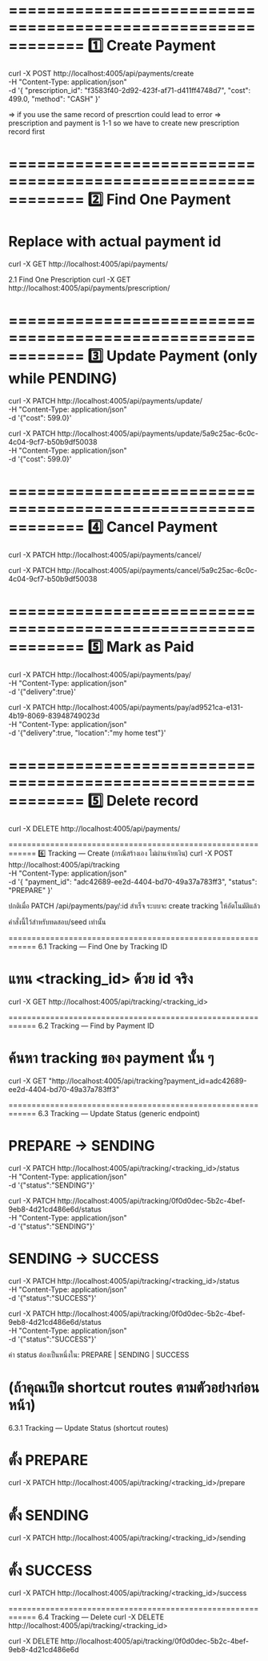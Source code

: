 ============================================================
1️⃣ Create Payment
============================================================
curl -X POST http://localhost:4005/api/payments/create \
  -H "Content-Type: application/json" \
  -d '{
    "prescription_id": "f3583f40-2d92-423f-af71-d411ff4748d7",
    "cost": 499.0,
    "method": "CASH"
  }'

=> if you use the same record of prescrtion could lead to error => prescription and payment is 1-1
so we have to create new prescription record first

============================================================
2️⃣ Find One Payment
============================================================
# Replace <id> with actual payment id
curl -X GET http://localhost:4005/api/payments/<id>

2.1 Find One Prescription
curl -X GET http://localhost:4005/api/payments/prescription/<id>


============================================================
3️⃣ Update Payment (only while PENDING)
============================================================
curl -X PATCH http://localhost:4005/api/payments/update/<id> \
  -H "Content-Type: application/json" \
  -d '{"cost": 599.0}'

curl -X PATCH http://localhost:4005/api/payments/update/5a9c25ac-6c0c-4c04-9cf7-b50b9df50038 \
  -H "Content-Type: application/json" \
  -d '{"cost": 599.0}'


============================================================
4️⃣ Cancel Payment
============================================================
curl -X PATCH http://localhost:4005/api/payments/cancel/<id>

curl -X PATCH http://localhost:4005/api/payments/cancel/5a9c25ac-6c0c-4c04-9cf7-b50b9df50038

============================================================
5️⃣ Mark as Paid
============================================================
curl -X PATCH http://localhost:4005/api/payments/pay/<id> \
  -H "Content-Type: application/json" \
  -d '{"delivery":true}'

curl -X PATCH http://localhost:4005/api/payments/pay/ad9521ca-e131-4b19-8069-83948749023d \
  -H "Content-Type: application/json" \
  -d '{"delivery":true, "location":"my home test"}'


============================================================
5️⃣ Delete record
============================================================
curl -X DELETE http://localhost:4005/api/payments/<id>




============================================================
6️⃣ Tracking — Create (กรณีสร้างเอง ไม่ผ่านจ่ายเงิน)
curl -X POST http://localhost:4005/api/tracking \
  -H "Content-Type: application/json" \
  -d '{
    "payment_id": "adc42689-ee2d-4404-bd70-49a37a783ff3",
    "status": "PREPARE"
  }'


ปกติเมื่อ PATCH /api/payments/pay/:id สำเร็จ ระบบจะ create tracking ให้อัตโนมัติแล้ว

คำสั่งนี้ไว้สำหรับทดสอบ/seed เท่านั้น

============================================================
6.1 Tracking — Find One by Tracking ID
# แทน <tracking_id> ด้วย id จริง
curl -X GET http://localhost:4005/api/tracking/<tracking_id>

============================================================
6.2 Tracking — Find by Payment ID
# ค้นหา tracking ของ payment นั้น ๆ
curl -X GET "http://localhost:4005/api/tracking?payment_id=adc42689-ee2d-4404-bd70-49a37a783ff3"

============================================================
6.3 Tracking — Update Status (generic endpoint)
# PREPARE -> SENDING
curl -X PATCH http://localhost:4005/api/tracking/<tracking_id>/status \
  -H "Content-Type: application/json" \
  -d '{"status":"SENDING"}'

curl -X PATCH http://localhost:4005/api/tracking/0f0d0dec-5b2c-4bef-9eb8-4d21cd486e6d/status \
  -H "Content-Type: application/json" \
  -d '{"status":"SENDING"}'

# SENDING -> SUCCESS
curl -X PATCH http://localhost:4005/api/tracking/<tracking_id>/status \
  -H "Content-Type: application/json" \
  -d '{"status":"SUCCESS"}'

curl -X PATCH http://localhost:4005/api/tracking/0f0d0dec-5b2c-4bef-9eb8-4d21cd486e6d/status \
  -H "Content-Type: application/json" \
  -d '{"status":"SUCCESS"}'

ค่า status ต้องเป็นหนึ่งใน: PREPARE | SENDING | SUCCESS

(ถ้าคุณเปิด shortcut routes ตามตัวอย่างก่อนหน้า)
============================================================
6.3.1 Tracking — Update Status (shortcut routes)
# ตั้ง PREPARE
curl -X PATCH http://localhost:4005/api/tracking/<tracking_id>/prepare

# ตั้ง SENDING
curl -X PATCH http://localhost:4005/api/tracking/<tracking_id>/sending

# ตั้ง SUCCESS
curl -X PATCH http://localhost:4005/api/tracking/<tracking_id>/success

============================================================
6.4 Tracking — Delete
curl -X DELETE http://localhost:4005/api/tracking/<tracking_id>

curl -X DELETE http://localhost:4005/api/tracking/0f0d0dec-5b2c-4bef-9eb8-4d21cd486e6d